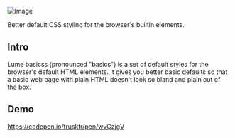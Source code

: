 ![Image](https://github.com/user-attachments/assets/0b2c94d5-5e20-4560-a864-473704cc70b8)

Better default CSS styling for the browser's builtin elements.

<!-- add these lines when ready
#### `@import "http";`
![](https://github.com/lume/basicss/workflows/Build%20and%20Test/badge.svg)
-->

## Intro

Lume basicss (pronounced "basics") is a set of default styles for the
browser's default HTML elements. It gives you better basic defaults so that a
basic web page with plain HTML doesn't look so bland and plain out of the
box.

## Demo

https://codepen.io/trusktr/pen/wvGzjgV

<!-- TODO
## Install and Setup
## Basic Usage
-->
